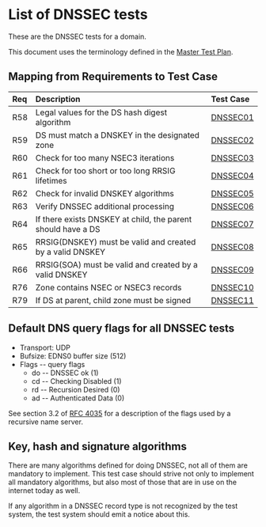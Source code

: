 # List of DNSSEC tests

These are the DNSSEC tests for a domain.

This document uses the terminology defined in the
[Master Test Plan](../Master%20Test%20Plan.md).

## Mapping from Requirements to Test Case

|Req| Description                                                 | Test Case |
|:--|:------------------------------------------------------------|:----------|
|R58|Legal values for the DS hash digest algorithm                |[DNSSEC01](dnssec01.md)|
|R59|DS must match a DNSKEY in the designated zone                |[DNSSEC02](dnssec02.md)|
|R60|Check for too many NSEC3 iterations                          |[DNSSEC03](dnssec03.md)|
|R61|Check for too short or too long RRSIG lifetimes              |[DNSSEC04](dnssec04.md)|
|R62|Check for invalid DNSKEY algorithms                          |[DNSSEC05](dnssec05.md)|
|R63|Verify DNSSEC additional processing                          |[DNSSEC06](dnssec06.md)|
|R64|If there exists DNSKEY at child, the parent should have a DS |[DNSSEC07](dnssec07.md)|
|R65|RRSIG(DNSKEY) must be valid and created by a valid DNSKEY    |[DNSSEC08](dnssec08.md)|
|R66|RRSIG(SOA) must be valid and created by a valid DNSKEY       |[DNSSEC09](dnssec09.md)|
|R76|Zone contains NSEC or NSEC3 records                          |[DNSSEC10](dnssec10.md)|
|R79|If DS at parent, child zone must be signed                   |[DNSSEC11](dnssec11.md)|

## Default DNS query flags for all DNSSEC tests

* Transport: UDP
* Bufsize: EDNS0 buffer size (512)
* Flags -- query flags
    * do -- DNSSEC ok (1)
    * cd -- Checking Disabled (1)
    * rd -- Recursion Desired (0)
    * ad -- Authenticated Data (0)

See section 3.2 of [RFC 4035](http://tools.ietf.org/html/rfc4035#section-3.2)
for a description of the flags used by a recursive name server.

## Key, hash and signature algorithms

There are many algorithms defined for doing DNSSEC, not all of them are
mandatory to implement. This test case should strive not only to implement
all mandatory algorithms, but also most of those that are in use on the
internet today as well.

If any algorithm in a DNSSEC record type is not recognized by the test
system, the test system should emit a notice about this.
